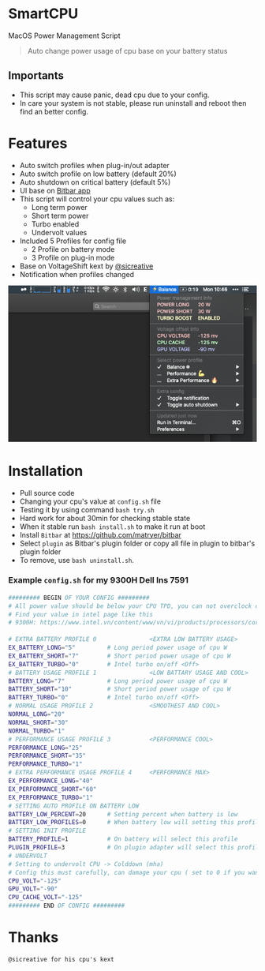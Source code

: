 # SmartCPU

MacOS Power Management Script

> Auto change power usage of cpu base on your battery status

## Importants

- This script may cause panic, dead cpu due to your config.
- In care your system is not stable, please run uninstall and reboot then find an better config.

# Features

- Auto switch profiles when plug-in/out adapter
- Auto switch profile on low battery (default 20%)
- Auto shutdown on critical battery (default 5%)
- UI base on [Bitbar app](https://github.com/matryer/bitbar)
- This script will control your cpu values such as:
  - Long term power
  - Short term power
  - Turbo enabled
  - Undervolt values
- Included 5 Profiles for config file
  - 2 Profile on battery mode
  - 3 Profile on plug-in mode
- Base on VoltageShift kext by [@sicreative](https://github.com/sicreative/VoltageShift)
- Notification when profiles changed

![Bitbar's plugin](./menu.png)

# Installation

- Pull source code
- Changing your cpu's value at `config.sh` file
- Testing it by using command `bash try.sh`
- Hard work for about 30min for checking stable state
- When it stable run `bash install.sh` to make it run at boot
- Install `Bitbar` at https://github.com/matryer/bitbar
- Select `plugin` as Bitbar's plugin folder or copy all file in plugin to bitbar's plugin folder
- To remove, use `bash uninstall.sh`.

### Example `config.sh` for my 9300H Dell Ins 7591

```bash
######### BEGIN OF YOUR CONFIG #########
# All power value should be below your CPU TPD, you can not overclock cpu with this value
# Find your value in intel page like this
# 9300H: https://www.intel.vn/content/www/vn/vi/products/processors/core/i5-processors/i5-9300h.html

# EXTRA BATTERY PROFILE 0               <EXTRA LOW BATTERY USAGE>
EX_BATTERY_LONG="5"         # Long period power usage of cpu W
EX_BATTERY_SHORT="7"        # Short period power usage of cpu W
EX_BATTERY_TURBO="0"        # Intel turbo on/off <Off>
# BATTERY USAGE PROFILE 1               <LOW BATTARY USAGE AND COOL>
BATTERY_LONG="7"            # Long period power usage of cpu W
BATTERY_SHORT="10"          # Short period power usage of cpu W
BATTERY_TURBO="0"           # Intel turbo on/off <Off>
# NORMAL USAGE PROFILE 2                <SMOOTHEST AND COOL>
NORMAL_LONG="20"
NORMAL_SHORT="30"
NORMAL_TURBO="1"
# PERFORMANCE USAGE PROFILE 3           <PERFORMANCE COOL>
PERFORMANCE_LONG="25"
PERFORMANCE_SHORT="35"
PERFORMANCE_TURBO="1"
# EXTRA PERFORMANCE USAGE PROFILE 4     <PERFORMANCE MAX>
EX_PERFORMANCE_LONG="40"
EX_PERFORMANCE_SHORT="60"
EX_PERFORMANCE_TURBO="1"
# SETTING AUTO PROFILE ON BATTERY LOW
BATTERY_LOW_PERCENT=20      # Setting percent when battery is low
BATTERY_LOW_PROFILES=0      # When battery low will setting this profile
# SETTING INIT PROFILE
BATTERY_PROFILE=1           # On battery will select this profile
PLUGIN_PROFILE=3            # On plugin adapter will select this profile
# UNDERVOLT
# Setting to undervolt CPU -> Colddown (mha)
# Config this must carefully, can damage your cpu ( set to 0 if you want to bypass )
CPU_VOLT="-125"
GPU_VOLT="-90"
CPU_CACHE_VOLT="-125"
######### END OF CONFIG #########
```

# Thanks

    @sicreative for his cpu's kext
